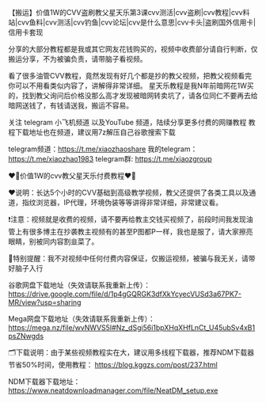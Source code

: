 【搬运】价值1W的CVV盗刷教父星天乐第3课cvv测活|cvv盗刷|cvv教程|cvv料站|cvv鱼料|cvv测活|cvv钓鱼|cvv论坛|cvv是什么意思|cvv卡头|盗刷国外信用卡|信用卡套现


分享的大部分教程都是我或其它网友花钱购买的，视频中收费部分请自行判断，仅搬运分享，不为被骗负责，请带脑子看视频。

看了很多油管CVV教程，竟然发现有好几个都是抄的教父视频，把教父视频看完你可以不用看类似内容了，讲解得非常详细。
星天乐教程是我N年前暗网花1W买的，找到教父询问后价格没那么高才发现被暗网转卖坑了，请各位同仁不要再去给暗网送钱了，有钱请送我，搬运不容易。

关注 telegram 小飞机频道 以及YouTube 频道，陆续分享更多付费的网赚教程
教程下载地址也在频道，建议用7z解压自己谷歌搜索下载

telegram频道：https://t.me/xiaozhaoshare 
我的telegram：https://t.me/xiaozhao1983 
telegram群: https://t.me/xiaozgroup

❤️‍🔥价值1W的cvv教父星天乐付费教程❤️‍🔥

❤️说明：长达5个小时的CVV基础到高级教学视频，教父还提供了各类工具以及通道，指纹浏览器，IP代理，环境伪装等等讲得非常详细，非常建议看。

❗️注意：视频就是收费的视频，请不要再给教主交钱买视频了，前段时间我发现油管上有很多博主在抄袭教主视频有的甚至P图都P一样，我也是服了，请大家擦亮眼睛，别被同内容割韭菜了。

📌特别提醒：我不对视频中任何付费内容保证，仅搬运视频，被骗与我无关，请带好脑子入行

谷歌网盘下载地址（失效请联系我重新上传）：
https://drive.google.com/file/d/1p4gGQRGK3dfXkYcyecVUSd3a67PK7-MR/view?usp=sharing

Mega网盘下载地址（失效请联系我重新上传）：
https://mega.nz/file/wvNWVS5I#Nz_dSgi56i1bpXHqXHfLnCt_U45ubSv4xB1psZNwgds


🗂下载说明：由于某些视频教程实在大，建议用多线程下载器，推荐NDM下载器节省50%时间，使用教程：
https://blog.kggzs.com/post/237.html

NDM下载器下载地址：
https://www.neatdownloadmanager.com/file/NeatDM_setup.exe


